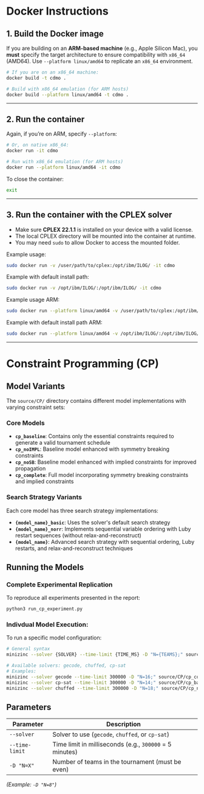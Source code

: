 # Docker Instructions

## 1. Build the Docker image

If you are building on an **ARM-based machine** (e.g., Apple Silicon Mac), you **must** specify the target architecture to ensure compatibility with `x86_64` (AMD64).
Use `--platform linux/amd64` to replicate an `x86_64` environment.

```bash
# If you are on an x86_64 machine:
docker build -t cdmo .

# Build with x86_64 emulation (for ARM hosts)
docker build --platform linux/amd64 -t cdmo .
```

---

## 2. Run the container

Again, if you’re on ARM, specify `--platform`:

```bash
# Or, on native x86_64:
docker run -it cdmo

# Run with x86_64 emulation (for ARM hosts)
docker run --platform linux/amd64 -it cdmo
```

To close the container:

```bash
exit
```

---

## 3. Run the container with the CPLEX solver

* Make sure **CPLEX 22.1.1** is installed on your device with a valid license.
* The local CPLEX directory will be mounted into the container at runtime.
* You may need `sudo` to allow Docker to access the mounted folder.

Example usage:

```bash
sudo docker run -v /user/path/to/cplex:/opt/ibm/ILOG/ -it cdmo
```

Example with default install path:

```bash
sudo docker run -v /opt/ibm/ILOG/:/opt/ibm/ILOG/ -it cdmo
```

Example usage ARM:

```bash
sudo docker run --platform linux/amd64 -v /user/path/to/cplex:/opt/ibm/ILOG/ -it cdmo
```

Example with default install path ARM:

```bash
sudo docker run --platform linux/amd64 -v /opt/ibm/ILOG/:/opt/ibm/ILOG/ -it cdmo
```

---

# Constraint Programming (CP)

## Model Variants

The `source/CP/` directory contains different model implementations with varying constraint sets:

### Core Models
- **`cp_baseline`**: Contains only the essential constraints required to generate a valid tournament schedule
- **`cp_noIMPL`**: Baseline model enhanced with symmetry breaking constraints
- **`cp_noSB`**: Baseline model enhanced with implied constraints for improved propagation
- **`cp_complete`**: Full model incorporating symmetry breaking constraints and implied constraints

### Search Strategy Variants
Each core model has three search strategy implementations:

- **`{model_name}_basic`**: Uses the solver's default search strategy
- **`{model_name}_norr`**: Implements sequential variable ordering with Luby restart sequences (without relax-and-reconstruct)
- **`{model_name}`**: Advanced search strategy with sequential ordering, Luby restarts, and relax-and-reconstruct techniques


## Running the Models

### Complete Experimental Replication
To reproduce all experiments presented in the report:

```bash
python3 run_cp_experiment.py
```
### Indivdual Model Execution: 
To run a specific model configuration: 
```bash 
# General syntax
minizinc --solver {SOLVER} --time-limit {TIME_MS} -D "N={TEAMS};" source/CP/{MODEL_FILE}.mzn

# Available solvers: gecode, chuffed, cp-sat
# Examples:
minizinc --solver gecode --time-limit 300000 -D "N=16;" source/CP/cp_complete.mzn
minizinc --solver cp-sat --time-limit 300000 -D "N=14;" source/CP/cp_baseline_basic.mzn
minizinc --solver chuffed --time-limit 300000 -D "N=18;" source/CP/cp_noSB_norr.mzn
```

## Parameters

| Parameter | Description |
|-----------|-------------|
| `--solver` | Solver to use (`gecode`, `chuffed`, or `cp-sat`) |
| `--time-limit` | Time limit in milliseconds (e.g., `300000` = 5 minutes) |
| `-D "N=X"` | Number of teams in the tournament (must be even) |

_(Example: `-D "N=8"`)_
